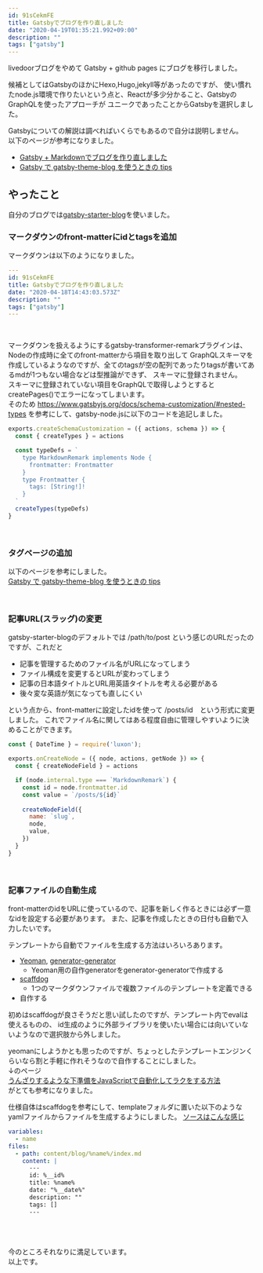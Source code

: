 ```yaml
---
id: 91sCekmFE
title: Gatsbyでブログを作り直しました
date: "2020-04-19T01:35:21.992+09:00"
description: ""
tags: ["gatsby"]
---
```


livedoorブログをやめて Gatsby + github pages にブログを移行しました。  

候補としてはGatsbyのほかにHexo,Hugo,jekyll等があったのですが、
使い慣れたnode.js環境で作りたいという点と、Reactが多少分かること、GatsbyのGraphQLを使ったアプローチが
ユニークであったことからGatsbyを選択しました。

Gatsbyについての解説は調べればいくらでもあるので自分は説明しません。  
以下のページが参考になりました。
- [Gatsby + Markdownでブログを作り直しました](https://diff001a.netlify.com/gatsby-blog-with-markdown/)
- [Gatsby で gatsby-theme-blog を使うときの tips](https://gotohayato.com/content/502/)

## やったこと

自分のブログでは[gatsby-starter-blog](https://github.com/gatsbyjs/gatsby-starter-blog.git)を使いました。

### マークダウンのfront-matterにidとtagsを追加

マークダウンは以下のようになりました。

```yml
---
id: 91sCekmFE
title: Gatsbyでブログを作り直しました
date: "2020-04-18T14:43:03.573Z"
description: ""
tags: ["gatsby"]
---
```

<br>

マークダウンを扱えるようにするgatsby-transformer-remarkプラグインは、Nodeの作成時に全てのfront-matterから項目を取り出して
GraphQLスキーマを作成しているようなのですが、全てのtagsが空の配列であったりtagsが書いてあるmdが1つもない場合などは型推論ができず、
スキーマに登録されません。  
スキーマに登録されていない項目をGraphQLで取得しようとするとcreatePages()でエラーになってしまいます。  
そのため https://www.gatsbyjs.org/docs/schema-customization/#nested-types を参考にして、gatsby-node.jsに以下のコードを追記しました。

```js
exports.createSchemaCustomization = ({ actions, schema }) => {
  const { createTypes } = actions

  const typeDefs = `
    type MarkdownRemark implements Node {
      frontmatter: Frontmatter
    }
    type Frontmatter {
      tags: [String!]!
    }
  `
  createTypes(typeDefs)
}
```

<br>

### タグページの追加

以下のページを参考にしました。  
[Gatsby で gatsby-theme-blog を使うときの tips](https://gotohayato.com/content/502/#tips-06-タグページ（タグ別の投稿一覧ページ）を作りたい)

<br>

### 記事URL(スラッグ)の変更

gatsby-starter-blogのデフォルトでは /path/to/post という感じのURLだったのですが、これだと
- 記事を管理するためのファイル名がURLになってしまう
- ファイル構成を変更するとURLが変わってしまう
- 記事の日本語タイトルとURL用英語タイトルを考える必要がある
- 後々変な英語が気になっても直しにくい

という点から、front-matterに設定したidを使って /posts/id　という形式に変更しました。
これでファイル名に関してはある程度自由に管理しやすいように決めることができます。

```js
const { DateTime } = require('luxon');

exports.onCreateNode = ({ node, actions, getNode }) => {
  const { createNodeField } = actions

  if (node.internal.type === `MarkdownRemark`) {
    const id = node.frontmatter.id
    const value = `/posts/${id}`
    
    createNodeField({
      name: `slug`,
      node,
      value,
    })
  }
}

```

<br>

### 記事ファイルの自動生成

front-matterのidをURLに使っているので、記事を新しく作るときには必ず一意なidを設定する必要があります。
また、記事を作成したときの日付も自動で入力したいです。

テンプレートから自動でファイルを生成する方法はいろいろあります。
- [Yeoman](https://yeoman.io/), [generator-generator](https://github.com/yeoman/generator-generator)
  - Yeoman用の自作generatorをgenerator-generatorで作成する
- [scaffdog](https://github.com/cats-oss/scaffdog)
  - 1つのマークダウンファイルで複数ファイルのテンプレートを定義できる
- 自作する

初めはscaffdogが良さそうだと思い試したのですが、テンプレート内でevalは使えるものの、
id生成のように外部ライブラリを使いたい場合には向いていないようなので選択肢から外しました。

yeomanにしようかとも思ったのですが、ちょっとしたテンプレートエンジンくらいなら割と手軽に作れそうなので自作することにしました。  
↓のページ  
[うんざりするような下準備をJavaScriptで自動化してラクをする方法](https://www.webprofessional.jp/scaffolding-tool-caporal-js/)  
がとても参考になりました。

仕様自体はscaffdogを参考にして、templateフォルダに置いた以下のようなyamlファイルからファイルを生成するようにしました。
[ソースはこんな感じ](https://github.com/gyojir/blog/blob/2e460f68d23eaeee48fd5ea28587ffdd284c8242/scaffold/create.js)

```yml
variables:
  - name
files:
  - path: content/blog/%name%/index.md
    content: |
      ---
      id: %__id%
      title: %name%
      date: "%__date%"
      description: ""
      tags: []
      ---
```

<br>
<br>

今のところそれなりに満足しています。  
以上です。